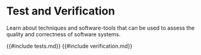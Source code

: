 # Test and Verification

Learn about techniques and software-tools that can be used to assess the quality and correctness of software systems.

<!-- toc -->

{{#include tests.md}}
{{#include verification.md}}